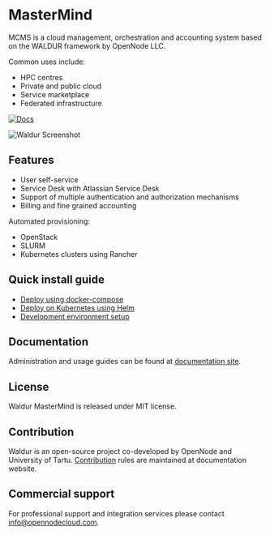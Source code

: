 

#  MasterMind

MCMS is a cloud management, orchestration and accounting system based on the WALDUR framework by OpenNode LLC. 

Common uses include:

* HPC centres
* Private and public cloud
* Service marketplace
* Federated infrastructure

[![Docs](https://img.shields.io/badge/Docs-docs.waldur.com-green)](https://docs.waldur.com)

![Waldur Screenshot](https://docs.waldur.com/about/img/org-dashboard.png)

## Features

* User self-service
* Service Desk with Atlassian Service Desk
* Support of multiple authentication and authorization mechanisms
* Billing and fine grained accounting

Automated provisioning:

* OpenStack
* SLURM
* Kubernetes clusters using Rancher

## Quick install guide

* [Deploy using docker-compose](https://docs.waldur.com/admin-guide/deployment/docker-compose/)
* [Deploy on Kubernetes using Helm](https://docs.waldur.com/admin-guide/deployment/helm/)
* [Development environment setup](https://docs.waldur.com/developer-guide/install-from-src/)

## Documentation

Administration and usage guides can be found at [documentation site](http://docs.waldur.com).

## License

Waldur MasterMind is released under MIT license.

## Contribution

Waldur is an open-source project co-developed by OpenNode and University of Tartu. [Contribution](https://docs.waldur.com/about/contributing/) rules are maintained at documentation website.

## Commercial support

For professional support and integration services please contact <info@opennodecloud.com>.
